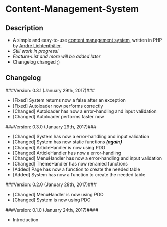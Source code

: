 # Content-Management-System #

## Description ##
- A simple and easy-to-use [content management system](https://en.wikipedia.org/wiki/Content_management_system), written in PHP by [André Lichtenthäler](https://twitter.com/Bikossor).
- *Still work in progress!*
- *Feature-List and more will be added later*
- Changelog changed ;)

## Changelog ##
###Version: 0.3.1 (January 29th, 2017)###
- [Fixed] System returns now a false after an exception
- [Fixed] Autoloader now performs correctly
- [Changed] Autoloader has now a error-handling and input validation
- [Changed] Autoloader performs faster now

###Version: 0.3.0 (January 29th, 2017)###
- [Changed] System has now a error-handling and input validation
- [Changed] System has now static functions ***(again)***
- [Changed] ArticleHandler is now using PDO
- [Changed] ArticleHandler has now a error-handling
- [Changed] MenuHandler has now a error-handling and input validation
- [Changed] ThemeHandler has now renamed functions
- [Added] Page has now a function to create the needed table
- [Added] System has now a function to create the needed table

###Version: 0.2.0 (January 28th, 2017)###
- [Changed] MenuHandler is now using PDO
- [Changed] System is now using PDO

###Version: 0.1.0 (January 24th, 2017)####
- Introduction
